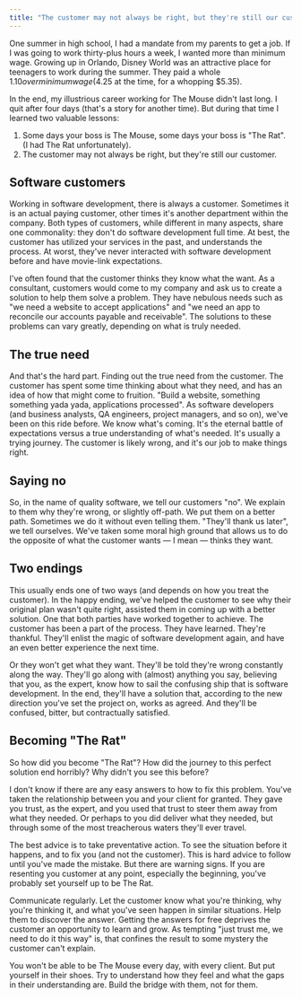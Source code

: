 ```yaml
---
title: "The customer may not always be right, but they're still our customer"
---
```



One summer in high school, I had a mandate from my parents to get a job. If I was going to work thirty-plus hours a week, I wanted more than minimum wage. Growing up in Orlando, Disney World was an attractive place for teenagers to work during the summer. They paid a whole $1.10 over minimum wage ($4.25 at the time, for a whopping $5.35).

In the end, my illustrious career working for The Mouse didn't last long. I quit after four days (that's a story for another time). But during that time I learned two valuable lessons:

1. Some days your boss is The Mouse, some days your boss is "The Rat". (I had The Rat unfortunately).
2. The customer may not always be right, but they're still our customer.

## Software customers

Working in software development, there is always a customer. Sometimes it is an actual paying customer, other times it's another department within the company. Both types of customers, while different in many aspects, share one commonality: they don't do software development full time. At best, the customer has utilized your services in the past, and understands the process. At worst, they've never interacted with software development before and have movie-link expectations.

I've often found that the customer thinks they know what the want. As a consultant, customers would come to my company and ask us to create a solution to help them solve a problem. They have nebulous needs such as "we need a website to accept applications" and "we need an app to reconcile our accounts payable and receivable". The solutions to these problems can vary greatly, depending on what is truly needed.

## The true need

And that's the hard part. Finding out the true need from the customer. The customer has spent some time thinking about what they need, and has an idea of how that might come to fruition. "Build a website, something something yada yada, applications processed". As software developers (and business analysts, QA engineers, project managers, and so on), we've been on this ride before. We know what's coming. It's the eternal battle of expectations versus a true understanding of what's needed. It's usually a trying journey. The customer is likely wrong, and it's our job to make things right.

## Saying no

So, in the name of quality software, we tell our customers "no". We explain to them why they're wrong, or slightly off-path. We put them on a better path. Sometimes we do it without even telling them. "They'll thank us later", we tell ourselves. We've taken some moral high ground that allows us to do the opposite of what the customer wants — I mean — thinks they want.

## Two endings

This usually ends one of two ways (and depends on how you treat the customer). In the happy ending, we've helped the customer to see why their original plan wasn't quite right, assisted them in coming up with a better solution. One that both parties have worked together to achieve. The customer has been a part of the process. They have learned. They're thankful. They'll enlist the magic of software development again, and have an even better experience the next time.

Or they won't get what they want. They'll be told they're wrong constantly along the way. They'll go along with (almost) anything you say, believing that you, as the expert, know how to sail the confusing ship that is software development. In the end, they'll have a solution that, according to the new direction you've set the project on, works as agreed. And they'll be confused, bitter, but contractually satisfied.

## Becoming "The Rat"

So how did you become "The Rat"? How did the journey to this perfect solution end horribly? Why didn't you see this before?

I don't know if there are any easy answers to how to fix this problem. You've taken the relationship between you and your client for granted. They gave you trust, as the expert, and you used that trust to steer them away from what they needed. Or perhaps to you did deliver what they needed, but through some of the most treacherous waters they'll ever travel.

The best advice is to take preventative action. To see the situation before it happens, and to fix you (and not the customer). This is hard advice to follow until you've made the mistake. But there are warning signs. If you are resenting you customer at any point, especially the beginning, you've probably set yourself up to be The Rat.

Communicate regularly. Let the customer know what you're thinking, why you're thinking it, and what you've seen happen in similar situations. Help them to discover the answer. Getting the answers for free deprives the customer an opportunity to learn and grow. As tempting "just trust me, we need to do it this way" is, that confines the result to some mystery the customer can't explain.

You won't be able to be The Mouse every day, with every client. But put yourself in their shoes. Try to understand how they feel and what the gaps in their understanding are. Build the bridge with them, not for them.